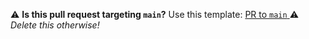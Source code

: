 ⚠️ **Is this pull request targeting `main`?** Use this template: <a href="?expand=1&template=to-main.md"> PR to `main` </a> ⚠️ _Delete this otherwise!_
